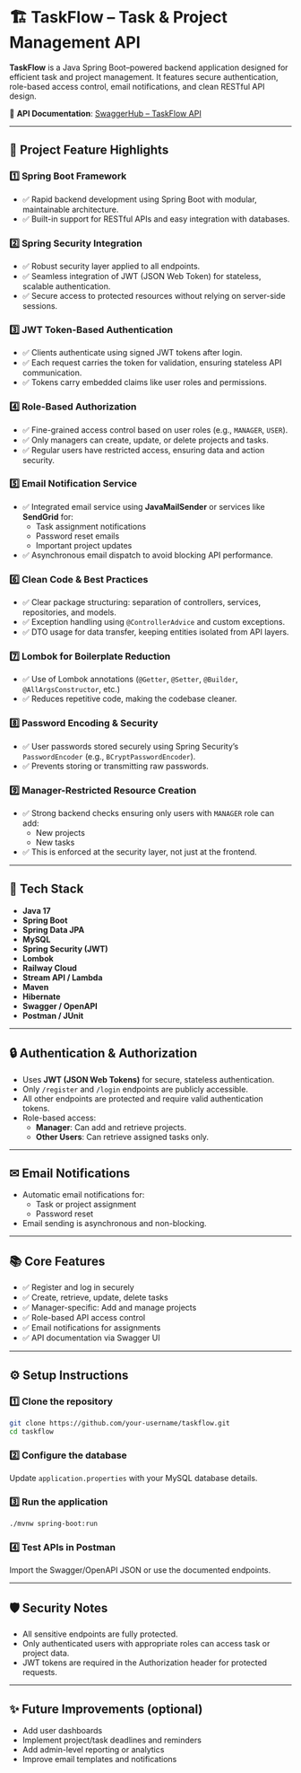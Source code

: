 # 🏗 TaskFlow – Task & Project Management API

**TaskFlow** is a Java Spring Boot–powered backend application designed for efficient task and project management. It features secure authentication, role-based access control, email notifications, and clean RESTful API design.

📄 **API Documentation**: [SwaggerHub – TaskFlow API](https://app.swaggerhub.com/apis/ujaval/TaskFlow-APi/1.0.0#/)

---

## 📌 Project Feature Highlights

### 1️⃣ Spring Boot Framework
- ✅ Rapid backend development using Spring Boot with modular, maintainable architecture.
- ✅ Built-in support for RESTful APIs and easy integration with databases.

### 2️⃣ Spring Security Integration
- ✅ Robust security layer applied to all endpoints.
- ✅ Seamless integration of JWT (JSON Web Token) for stateless, scalable authentication.
- ✅ Secure access to protected resources without relying on server-side sessions.

### 3️⃣ JWT Token-Based Authentication
- ✅ Clients authenticate using signed JWT tokens after login.
- ✅ Each request carries the token for validation, ensuring stateless API communication.
- ✅ Tokens carry embedded claims like user roles and permissions.

### 4️⃣ Role-Based Authorization
- ✅ Fine-grained access control based on user roles (e.g., `MANAGER`, `USER`).
- ✅ Only managers can create, update, or delete projects and tasks.
- ✅ Regular users have restricted access, ensuring data and action security.

### 5️⃣ Email Notification Service
- ✅ Integrated email service using **JavaMailSender** or services like **SendGrid** for:
  - Task assignment notifications  
  - Password reset emails  
  - Important project updates  
- ✅ Asynchronous email dispatch to avoid blocking API performance.

### 6️⃣ Clean Code & Best Practices
- ✅ Clear package structuring: separation of controllers, services, repositories, and models.
- ✅ Exception handling using `@ControllerAdvice` and custom exceptions.
- ✅ DTO usage for data transfer, keeping entities isolated from API layers.

### 7️⃣ Lombok for Boilerplate Reduction
- ✅ Use of Lombok annotations (`@Getter`, `@Setter`, `@Builder`, `@AllArgsConstructor`, etc.)
- ✅ Reduces repetitive code, making the codebase cleaner.

### 8️⃣ Password Encoding & Security
- ✅ User passwords stored securely using Spring Security’s `PasswordEncoder` (e.g., `BCryptPasswordEncoder`).
- ✅ Prevents storing or transmitting raw passwords.

### 9️⃣ Manager-Restricted Resource Creation
- ✅ Strong backend checks ensuring only users with `MANAGER` role can add:
  - New projects  
  - New tasks  
- ✅ This is enforced at the security layer, not just at the frontend.

---

## 🚀 Tech Stack

- **Java 17**  
- **Spring Boot**  
- **Spring Data JPA**  
- **MySQL**  
- **Spring Security (JWT)**  
- **Lombok**  
- **Railway Cloud**  
- **Stream API / Lambda**  
- **Maven**  
- **Hibernate**  
- **Swagger / OpenAPI**  
- **Postman / JUnit**  

---

## 🔒 Authentication & Authorization

- Uses **JWT (JSON Web Tokens)** for secure, stateless authentication.
- Only `/register` and `/login` endpoints are publicly accessible.
- All other endpoints are protected and require valid authentication tokens.
- Role-based access:
  - **Manager**: Can add and retrieve projects.
  - **Other Users**: Can retrieve assigned tasks only.

---

## ✉ Email Notifications

- Automatic email notifications for:
  - Task or project assignment  
  - Password reset  
- Email sending is asynchronous and non-blocking.

---

## 📚 Core Features

- ✅ Register and log in securely  
- ✅ Create, retrieve, update, delete tasks  
- ✅ Manager-specific: Add and manage projects  
- ✅ Role-based API access control  
- ✅ Email notifications for assignments  
- ✅ API documentation via Swagger UI  
 ---
 
## ⚙ Setup Instructions

### 1️⃣ Clone the repository
```bash
git clone https://github.com/your-username/taskflow.git
cd taskflow
```

### 2️⃣ Configure the database
Update `application.properties` with your MySQL database details.

### 3️⃣ Run the application
```bash
./mvnw spring-boot:run
```

### 4️⃣ Test APIs in Postman
Import the Swagger/OpenAPI JSON or use the documented endpoints.

---

## 🛡 Security Notes

- All sensitive endpoints are fully protected.
- Only authenticated users with appropriate roles can access task or project data.
- JWT tokens are required in the Authorization header for protected requests.

---

## ✨ Future Improvements (optional)
- Add user dashboards
- Implement project/task deadlines and reminders
- Add admin-level reporting or analytics
- Improve email templates and notifications

